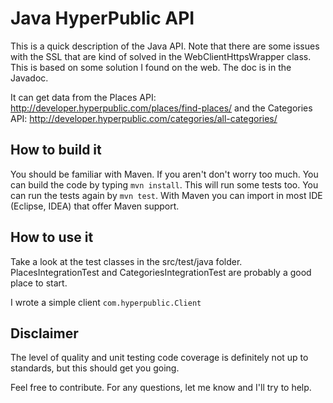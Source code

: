 Java HyperPublic API
=============

This is a quick description of the Java API. Note that there are some issues with the SSL that are kind of solved in the
WebClientHttpsWrapper class. This is based on some solution I found on the web. The doc is in the Javadoc.

It can get data from the Places API: http://developer.hyperpublic.com/places/find-places/
and the Categories API: http://developer.hyperpublic.com/categories/all-categories/

How to build it
-------------

You should be familiar with Maven. If you aren't don't worry too much. You can build the code by typing ```mvn install```. This will run some tests too. You can run the tests again by ```mvn test```. With Maven you can import in most IDE (Eclipse, IDEA) that offer Maven support.

How to use it
-------------
Take a look at the test classes in the src/test/java folder.
PlacesIntegrationTest and CategoriesIntegrationTest are probably a good place to start.

I wrote a simple client ```com.hyperpublic.Client```

Disclaimer
----------
The level of quality and unit testing code coverage is definitely not up to standards, but this should get you going.

Feel free to contribute. For any questions, let me know and I'll try to help.
